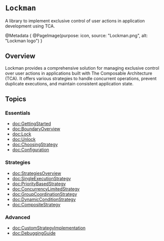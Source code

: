 # ``Lockman``

A library to implement exclusive control of user actions in application development using TCA.

@Metadata {
  @PageImage(purpose: icon, source: "Lockman.png", alt: "Lockman logo")
}

## Overview

Lockman provides a comprehensive solution for managing exclusive control over user actions in applications built with The Composable Architecture (TCA). It offers various strategies to handle concurrent operations, prevent duplicate executions, and maintain consistent application state.

## Topics

### Essentials
- <doc:GettingStarted>
- <doc:BoundaryOverview>
- <doc:Lock>
- <doc:Unlock>
- <doc:ChoosingStrategy>
- <doc:Configuration>

### Strategies
- <doc:StrategiesOverview>
- <doc:SingleExecutionStrategy>
- <doc:PriorityBasedStrategy>
- <doc:ConcurrencyLimitedStrategy>
- <doc:GroupCoordinationStrategy>
- <doc:DynamicConditionStrategy>
- <doc:CompositeStrategy>

### Advanced
- <doc:CustomStrategyImplementation>
- <doc:DebuggingGuide>